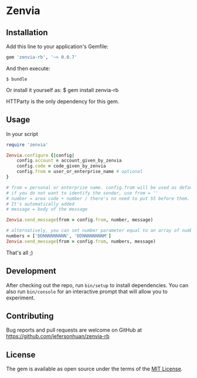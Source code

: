 # Zenvia

## Installation

Add this line to your application's Gemfile:

```ruby
gem 'zenvia-rb', '~> 0.0.7'
```

And then execute:

    $ bundle

Or install it yourself as:
    $ gem install zenvia-rb

HTTParty is the only dependency for this gem.

## Usage

In your script

```ruby
require 'zenvia'

Zenvia.configure {|config|
    config.account = account_given_by_zenvia
    config.code = code_given_by_zenvia
    config.from = user_or_enterprise_name # optional
}

# from = personal or enterprise name. config.from will be used as default.
# if you do not want to identify the sender, use from = ''
# number = area code + number / there's no need to put 55 before them.
# It's automatically added
# message = body of the message

Zenvia.send_message(from = config.from, number, message)

# alternatively, you can set number parameter equal to an array of numbers - and send the same message to them
numbers = ['DDNNNNNNNNN', 'DDNNNNNNNNM']
Zenvia.send_message(from = config.from, numbers, message)

```

That's all ;)

## Development

After checking out the repo, run `bin/setup` to install dependencies. You can also run `bin/console` for an interactive prompt that will allow you to experiment.

## Contributing

Bug reports and pull requests are welcome on GitHub at https://github.com/jefersonhuan/zenvia-rb


## License

The gem is available as open source under the terms of the [MIT License](http://opensource.org/licenses/MIT).

